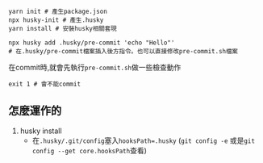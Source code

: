 ```shell
yarn init # 產生package.json
npx husky-init # 產生.husky
yarn install # 安裝husky相關套現
```

```shell
npx husky add .husky/pre-commit 'echo "Hello"' 
# 在.husky/pre-commit檔案插入後方指令。也可以直接修改pre-commit.sh檔案
```

在commit時,就會先執行`pre-commit.sh`做一些檢查動作

```shell
exit 1 # 會不能commit
```

## 怎麼運作的
1. husky install
	* 在`.husky/.git/config`塞入`hooksPath=.husky`  (`git config -e` 或是`git config --get core.hooksPath`查看)
	